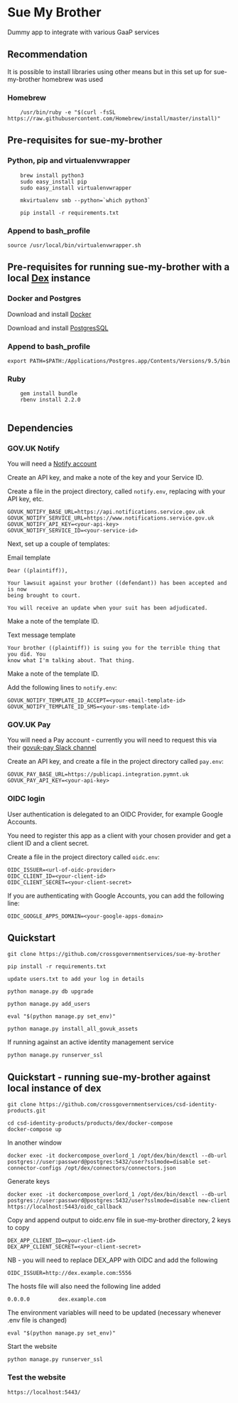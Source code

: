 # Sue My Brother

Dummy app to integrate with various GaaP services

## Recommendation

It is possible to install libraries using other means but in this set up for sue-my-brother homebrew was used

### Homebrew

```
	/usr/bin/ruby -e "$(curl -fsSL https://raw.githubusercontent.com/Homebrew/install/master/install)"
```

## Pre-requisites for sue-my-brother

### Python, pip and virtualenvwrapper

```
	brew install python3
	sudo easy_install pip
	sudo easy_install virtualenvwrapper

	mkvirtualenv smb --python=`which python3`

	pip install -r requirements.txt
```

### Append to bash_profile

```
source /usr/local/bin/virtualenvwrapper.sh
```

## Pre-requisites for running sue-my-brother with a local [Dex](https://github.com/coreos/dex) instance

### Docker and Postgres

Download and install [Docker](https://docs.docker.com/engine/installation/)

Download and install [PostgresSQL](https://www.postgresql.org/download/)

### Append to bash_profile

```
export PATH=$PATH:/Applications/Postgres.app/Contents/Versions/9.5/bin
```

### Ruby

```
	gem install bundle
	rbenv install 2.2.0
	
```

## Dependencies

### GOV.UK Notify

You will need a [Notify account](https://www.notifications.service.gov.uk/)

Create an API key, and make a note of the key and your Service ID.

Create a file in the project directory, called `notify.env`, replacing
<your-api-key> with your API key, etc.

```
GOVUK_NOTIFY_BASE_URL=https://api.notifications.service.gov.uk
GOVUK_NOTIFY_SERVICE_URL=https://www.notifications.service.gov.uk
GOVUK_NOTIFY_API_KEY=<your-api-key>
GOVUK_NOTIFY_SERVICE_ID=<your-service-id>
```

Next, set up a couple of templates:

Email template
```
Dear ((plaintiff)),

Your lawsuit against your brother ((defendant)) has been accepted and is now
being brought to court.

You will receive an update when your suit has been adjudicated.
```

Make a note of the template ID.

Text message template
```
Your brother ((plaintiff)) is suing you for the terrible thing that you did. You
know what I'm talking about. That thing.
```

Make a note of the template ID.

Add the following lines to `notify.env`:
```
GOVUK_NOTIFY_TEMPLATE_ID_ACCEPT=<your-email-template-id>
GOVUK_NOTIFY_TEMPLATE_ID_SMS=<your-sms-template-id>
```

### GOV.UK Pay

You will need a Pay account - currently you will need to request this via their
[govuk-pay Slack channel](https://ukgovernmentdigital.slack.com/messages/govuk-pay/)

Create an API key, and create a file in the project directory called `pay.env`:

```
GOVUK_PAY_BASE_URL=https://publicapi.integration.pymnt.uk
GOVUK_PAY_API_KEY=<your-api-key>
```

### OIDC login

User authentication is delegated to an OIDC Provider, for example Google
Accounts.

You need to register this app as a client with your chosen provider and get a
client ID and a client secret.

Create a file in the project directory called `oidc.env`:

```
OIDC_ISSUER=<url-of-oidc-provider>
OIDC_CLIENT_ID=<your-client-id>
OIDC_CLIENT_SECRET=<your-client-secret>
```

If you are authenticating with Google Accounts, you can add the following line:

```
OIDC_GOOGLE_APPS_DOMAIN=<your-google-apps-domain>
```

## Quickstart

```
git clone https://github.com/crossgovernmentservices/sue-my-brother

pip install -r requirements.txt

update users.txt to add your log in details

python manage.py db upgrade

python manage.py add_users

eval "$(python manage.py set_env)"

python manage.py install_all_govuk_assets

```

If running against an active identity management service

```
python manage.py runserver_ssl
```

## Quickstart - running sue-my-brother against local instance of dex

```
git clone https://github.com/crossgovernmentservices/csd-identity-products.git

cd csd-identity-products/products/dex/docker-compose
docker-compose up
```

In another window 

```
docker exec -it dockercompose_overlord_1 /opt/dex/bin/dexctl --db-url postgres://user:password@postgres:5432/user?sslmode=disable set-connector-configs /opt/dex/connectors/connectors.json
```

Generate keys

```
docker exec -it dockercompose_overlord_1 /opt/dex/bin/dexctl --db-url postgres://user:password@postgres:5432/user?sslmode=disable new-client https://localhost:5443/oidc_callback
```

Copy and append output to oidc.env file in sue-my-brother directory,
2 keys to copy

```
DEX_APP_CLIENT_ID=<your-client-id>
DEX_APP_CLIENT_SECRET=<your-client-secret>
```

NB - you will need to replace DEX_APP with OIDC and add the following

```
OIDC_ISSUER=http://dex.example.com:5556
```

The hosts file will also need the following line added
```
0.0.0.0         dex.example.com
```

The environment variables will need to be updated (necessary whenever .env file is changed)

```
eval "$(python manage.py set_env)"
```

Start the website 
```
python manage.py runserver_ssl
```

### Test the website

```
https://localhost:5443/
```
